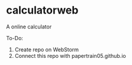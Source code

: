# calculatorweb
A online calculator


To-Do:
1) Create repo on WebStorm
2) Connect this repo with papertrain05.github.io
